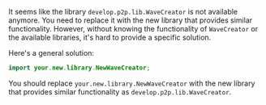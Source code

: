 It seems like the library `develop.p2p.lib.WaveCreator` is not available anymore. You need to replace it with the new library that provides similar functionality. However, without knowing the functionality of `WaveCreator` or the available libraries, it's hard to provide a specific solution. 

Here's a general solution:

```java
import your.new.library.NewWaveCreator;
```

You should replace `your.new.library.NewWaveCreator` with the new library that provides similar functionality as `develop.p2p.lib.WaveCreator`.